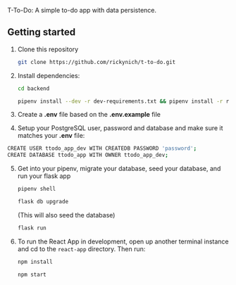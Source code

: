 T-To-Do:
A simple to-do app with data persistence. 

## Getting started

1. Clone this repository 

   ```bash
   git clone https://github.com/rickynich/t-to-do.git
   ```

2. Install dependencies:

    ```bash
    cd backend 
    ```
    ```bash
    pipenv install --dev -r dev-requirements.txt && pipenv install -r requirements.txt
    ```

3. Create a **.env** file based on the **.env.example** file

4. Setup your PostgreSQL user, password and database and make sure it matches your **.env** file:

```bash
CREATE USER ttodo_app_dev WITH CREATEDB PASSWORD 'password';
CREATE DATABASE ttodo_app WITH OWNER ttodo_app_dev;
```

5. Get into your pipenv, migrate your database, seed your database, and run your flask app

   ```bash
   pipenv shell
   ```

   ```bash
   flask db upgrade
   ```
   (This will also seed the database)

   ```bash
   flask run
   ```

6. To run the React App in development, open up another terminal instance and cd to the `react-app` directory. Then run:

   ```bash
   npm install
   ```

   ```bash
   npm start
   ```



